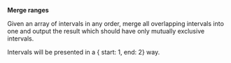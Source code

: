**Merge ranges**

Given an array of intervals in any order, merge all overlapping intervals 
into one and output the result which should have only mutually exclusive intervals.

Intervals will be presented in a { start: 1, end: 2} way.